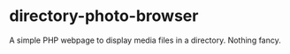 # directory-photo-browser
A simple PHP webpage to display media files in a directory. Nothing fancy.
